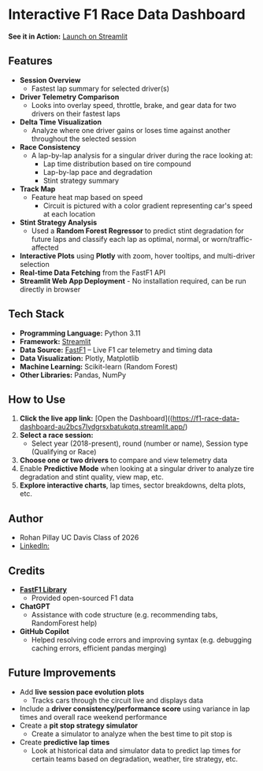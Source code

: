 # Interactive F1 Race Data Dashboard 
**See it in Action:** [Launch on Streamlit](https://f1-race-data-dashboard-au2bcs7lvdgrsxbatukqtq.streamlit.app/)

## Features
- **Session Overview**
  - Fastest lap summary for selected driver(s)
- **Driver Telemetry Comparison**
  - Looks into overlay speed, throttle, brake, and gear data for two drivers on their fastest laps
- **Delta Time Visualization**
  - Analyze where one driver gains or loses time against another throughout the selected session
- **Race Consistency**
  - A lap-by-lap analysis for a singular driver during the race looking at:
    - Lap time distribution based on tire compound
    - Lap-by-lap pace and degradation
    - Stint strategy summary
- **Track Map**
  - Feature heat map based on speed
    - Circuit is pictured with a color gradient representing car's speed at each location
- **Stint Strategy Analysis**
  - Used a **Random Forest Regressor** to predict stint degradation for future laps and classify each lap as optimal, normal, or worn/traffic-affected
- **Interactive Plots** using **Plotly** with zoom, hover tooltips, and multi-driver selection
- **Real-time Data Fetching** from the FastF1 API
- **Streamlit Web App Deployment** - No installation required, can be run directly in browser

## Tech Stack
- **Programming Language:** Python 3.11
- **Framework:** [Streamlit](https://streamlit.io/)  
- **Data Source:** [FastF1](https://theoehrly.github.io/Fast-F1/) – Live F1 car telemetry and timing data
- **Data Visualization:** Plotly, Matplotlib  
- **Machine Learning:** Scikit-learn (Random Forest)  
- **Other Libraries:** Pandas, NumPy

## How to Use
1. **Click the live app link:**
   [Open the Dashboard]((https://f1-race-data-dashboard-au2bcs7lvdgrsxbatukqtq.streamlit.app/)
2. **Select a race session:**
   - Select year (2018-present), round (number or name), Session type (Qualifying or Race)
3. **Choose one or two drivers** to compare and view telemetry data
4. Enable **Predictive Mode** when looking at a singular driver to analyze tire degradation and stint quality, view map, etc.
5. **Explore interactive charts**, lap times, sector breakdowns, delta plots, etc.

## Author
- Rohan Pillay UC Davis Class of 2026
- [LinkedIn:](https://www.linkedin.com/in/rohan-pillay-098902323/)

## Credits
- **[FastF1 Library](https://github.com/theOehrly/Fast-F1)**
  - Provided open-sourced F1 data
- **ChatGPT**
  - Assistance with code structure (e.g. recommending tabs, RandomForest help)
- **GitHub Copilot**
  - Helped resolving code errors and improving syntax (e.g. debugging caching errors, efficient pandas merging)

## Future Improvements
- Add **live session pace evolution plots**
  - Tracks cars through the circuit live and displays data
- Include a **driver consistency/performance score** using variance in lap times and overall race weekend performance
- Create a **pit stop strategy simulator**
  - Create a simulator to analyze when the best time to pit stop is
- Create **predictive lap times**
  - Look at historical data and simulator data to predict lap times for certain teams based on degradation, weather, tire strategy, etc.
